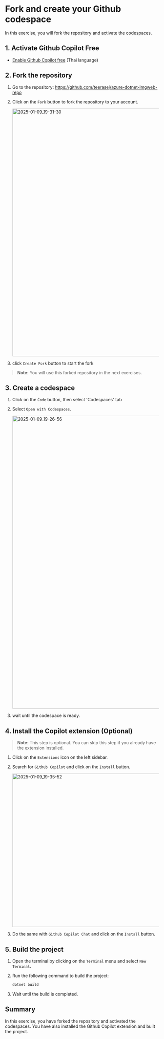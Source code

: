 
# Fork and create your Github codespace

In this exercise, you will fork the repository and activate the codespaces.

## 1. Activate Github Copilot Free

- [Enable Github Copilot free](https://nextflow.in.th/2025/how-to-use-github-copilot-for-free-thai/) (Thai language)

## 2. Fork the repository

1. Go to the repository: https://github.com/teerasej/azure-dotnet-imgweb-repo
2. Click on the `Fork` button to fork the repository to your account.
   
   <img width="812" alt="2025-01-09_19-31-30" src="https://github.com/user-attachments/assets/8e654b61-08e4-40b3-9011-249f8dbcff0d" />


3. click `Create Fork` button to start the fork

> **Note**: You will use this forked repository in the next exercises.

## 3. Create a codespace

1. Click on the `Code` button, then select 'Codespaces' tab
2. Select `Open with Codespaces`.

    <img width="960" alt="2025-01-09_19-26-56" src="https://github.com/user-attachments/assets/b6423cf1-1e62-4cf6-b369-168108718f75" />

3. wait until the codespace is ready.


## 4. Install the Copilot extension (Optional)

> **Note**: This step is optional. You can skip this step if you already have the extension installed.

1. Click on the `Extensions` icon on the left sidebar.
2. Search for `Github Copilot` and click on the `Install` button.

    <img width="503" alt="2025-01-09_19-35-52" src="https://github.com/user-attachments/assets/a9c85731-adee-4f2a-9580-bc672b02d73a" />

  
3. Do the same with  `Github Copilot Chat` and click on the `Install` button.


## 5. Build the project

1. Open the terminal by clicking on the `Terminal` menu and select `New Terminal`.
2. Run the following command to build the project:

    ```bash
    dotnet build
    ```

3. Wait until the build is completed.

## Summary

In this exercise, you have forked the repository and activated the codespaces. You have also installed the Github Copilot extension and built the project.